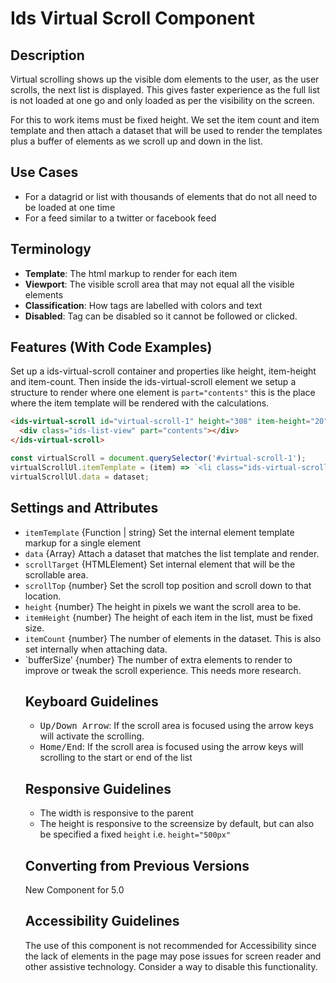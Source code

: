 # Ids Virtual Scroll Component

## Description

Virtual scrolling shows up the visible dom elements to the user, as the user scrolls, the next list is displayed. This gives faster experience as the full list is not loaded at one go and only loaded as per the visibility on the screen.

For this to work items must be fixed height. We set the item count and item template and then attach a dataset that will be used to render the templates plus a buffer of elements as we scroll up and down in the list.

## Use Cases

- For a datagrid or list with thousands of elements that do not all need to be loaded at one time
- For a feed similar to a twitter or facebook feed

## Terminology

- **Template**: The html markup to render for each item
- **Viewport**: The visible scroll area that may not equal all the visible elements
- **Classification**:  How tags are labelled with colors and text
- **Disabled**: Tag can be disabled so it cannot be followed or clicked.

## Features (With Code Examples)

Set up a ids-virtual-scroll container and properties like height, item-height and item-count. Then inside the ids-virtual-scroll element we setup a structure to render where one element is `part="contents"` this is the place where the item template will be rendered with the calculations.

```html
<ids-virtual-scroll id="virtual-scroll-1" height="308" item-height="20" item-count="1000">
  <div class="ids-list-view" part="contents"></div>
</ids-virtual-scroll>
```

```js
const virtualScroll = document.querySelector('#virtual-scroll-1');
virtualScrollUl.itemTemplate = (item) => `<li class="ids-virtual-scroll-item" part="list-item">${item.productName}</li>`;
virtualScrollUl.data = dataset;
```

## Settings and Attributes

- `itemTemplate` {Function | string} Set the internal element template markup for a single element
- `data` {Array<Object>} Attach a dataset that matches the list template and render.
- `scrollTarget` {HTMLElement} Set internal element that will be the scrollable area.
- `scrollTop` {number} Set the scroll top position and scroll down to that location.
- `height` {number} The height in pixels we want the scroll area to be.
- `itemHeight` {number} The height of each item in the list, must be fixed size.
- `itemCount` {number} The number of elements in the dataset. This is also set internally when attaching data.
- `bufferSize' {number} The number of extra elements to render to improve or tweak the scroll experience. This needs more research.

## Keyboard Guidelines

- <kbd>Up/Down Arrow</kbd>: If the scroll area is focused using the arrow keys will activate the scrolling.
- <kbd>Home/End</kbd>: If the scroll area is focused using the arrow keys will scrolling to the start or end of the list

## Responsive Guidelines

- The width is responsive to the parent
- The height is responsive to the screensize by default, but can also be specified a fixed `height` i.e. `height="500px"`

## Converting from Previous Versions

New Component for 5.0

## Accessibility Guidelines

The use of this component is not recommended for Accessibility since the lack of elements in the page may pose issues for screen reader and other assistive technology. Consider a way to disable this functionality.
